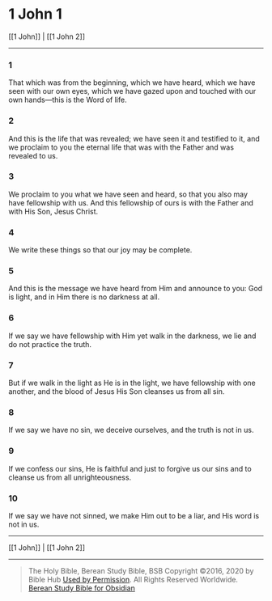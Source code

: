 # 1 John 1

[[1 John]] | [[1 John 2]]

---

### 1
That which was from the beginning, which we have heard, which we have seen with our own eyes, which we have gazed upon and touched with our own hands—this is the Word of life.

### 2
And this is the life that was revealed; we have seen it and testified to it, and we proclaim to you the eternal life that was with the Father and was revealed to us.

### 3
We proclaim to you what we have seen and heard, so that you also may have fellowship with us. And this fellowship of ours is with the Father and with His Son, Jesus Christ.

### 4
We write these things so that our joy may be complete.

### 5
And this is the message we have heard from Him and announce to you: God is light, and in Him there is no darkness at all.

### 6
If we say we have fellowship with Him yet walk in the darkness, we lie and do not practice the truth.

### 7
But if we walk in the light as He is in the light, we have fellowship with one another, and the blood of Jesus His Son cleanses us from all sin.

### 8
If we say we have no sin, we deceive ourselves, and the truth is not in us.

### 9
If we confess our sins, He is faithful and just to forgive us our sins and to cleanse us from all unrighteousness.

### 10
If we say we have not sinned, we make Him out to be a liar, and His word is not in us.

---

[[1 John]] | [[1 John 2]]

---

> The Holy Bible, Berean Study Bible, BSB
> Copyright &copy;2016, 2020 by Bible Hub
> [Used by Permission](https://berean.bible/terms.htm). All Rights Reserved Worldwide.
> [Berean Study Bible for Obsidian](https://github.com/gapmiss/berean-study-bible-for-obsidian)


